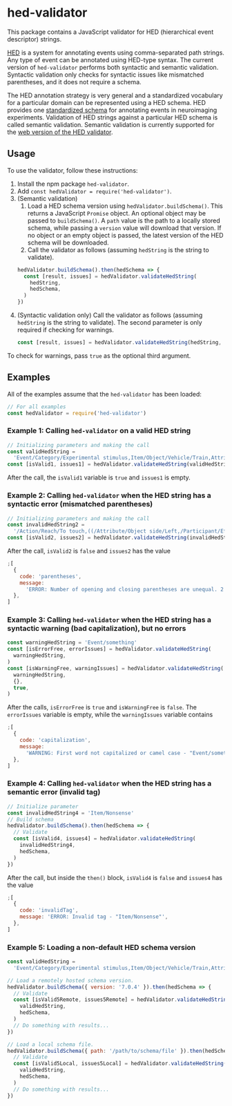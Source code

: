# hed-validator

This package contains a JavaScript validator for HED (hierarchical event descriptor) strings.

[HED](http://www.hedtags.org/) is a system for annotating events using comma-separated path strings. Any type of event can be annotated using HED-type syntax. The current version of `hed-validator` performs both syntactic and semantic validation. Syntactic validation only checks for syntactic issues like mismatched parentheses, and it does not require a schema.

The HED annotation strategy is very general and a standardized vocabulary for a particular domain can be represented using a HED schema. HED provides one [standardized schema](https://github.com/BigEEGConsortium/HED-schema/wiki/HED-Schema) for annotating events in neuroimaging experiments. Validation of HED strings against a particular HED schema is called semantic validation. Semantic validation is currently supported for the [web version of the HED validator](http://visual.cs.utsa.edu/hed).

## Usage

To use the validator, follow these instructions:

1. Install the npm package `hed-validator`.
1. Add `const hedValidator = require('hed-validator')`.
1. (Semantic validation)
   1. Load a HED schema version using `hedValidator.buildSchema()`. This returns a JavaScript `Promise` object. An optional object may be passed to `buildSchema()`. A `path` value is the path to a locally stored schema, while passing a `version` value will download that version. If no object or an empty object is passed, the latest version of the HED schema will be downloaded.
   1. Call the validator as follows (assuming `hedString` is the string to validate).
   ```javascript
   hedValidator.buildSchema().then(hedSchema => {
     const [result, issues] = hedValidator.validateHedString(
       hedString,
       hedSchema,
     )
   })
   ```
1. (Syntactic validation only) Call the validator as follows (assuming `hedString` is the string to validate). The second parameter is only required if checking for warnings.
   ```javascript
   const [result, issues] = hedValidator.validateHedString(hedString, {})
   ```

To check for warnings, pass `true` as the optional third argument.

## Examples

All of the examples assume that the `hed-validator` has been loaded:

```javascript
// For all examples
const hedValidator = require('hed-validator')
```

### Example 1: Calling `hed-validator` on a valid HED string

```javascript
// Initializing parameters and making the call
const validHedString =
  'Event/Category/Experimental stimulus,Item/Object/Vehicle/Train,Attribute/Visual/Color/Purple'
const [isValid1, issues1] = hedValidator.validateHedString(validHedString)
```

After the call, the `isValid1` variable is `true` and `issues1` is empty.

### Example 2: Calling `hed-validator` when the HED string has a syntactic error (mismatched parentheses)

```javascript
// Initializing parameters and making the call
const invalidHedString2 =
  '/Action/Reach/To touch,((/Attribute/Object side/Left,/Participant/Effect/Body part/Arm),/Attribute/Location/Screen/Top/70 px'
const [isValid2, issues2] = hedValidator.validateHedString(invalidHedString2)
```

After the call, `isValid2` is `false` and `issues2` has the value

```javascript
;[
  {
    code: 'parentheses',
    message:
      'ERROR: Number of opening and closing parentheses are unequal. 2 opening parentheses. 1 closing parentheses',
  },
]
```

### Example 3: Calling `hed-validator` when the HED string has a syntactic warning (bad capitalization), but no errors

```javascript
const warningHedString = 'Event/something'
const [isErrorFree, errorIssues] = hedValidator.validateHedString(
  warningHedString,
)
const [isWarningFree, warningIssues] = hedValidator.validateHedString(
  warningHedString,
  {},
  true,
)
```

After the calls, `isErrorFree` is `true` and `isWarningFree` is `false`. The `errorIssues` variable is empty, while the `warningIssues` variable contains

```javascript
;[
  {
    code: 'capitalization',
    message:
      'WARNING: First word not capitalized or camel case - "Event/something"',
  },
]
```

### Example 4: Calling `hed-validator` when the HED string has a semantic error (invalid tag)

```javascript
// Initialize parameter
const invalidHedString4 = 'Item/Nonsense'
// Build schema
hedValidator.buildSchema().then(hedSchema => {
  // Validate
  const [isValid4, issues4] = hedValidator.validateHedString(
    invalidHedString4,
    hedSchema,
  )
})
```

After the call, but inside the `then()` block, `isValid4` is `false` and `issues4` has the value

```javascript
;[
  {
    code: 'invalidTag',
    message: 'ERROR: Invalid tag - "Item/Nonsense"',
  },
]
```

### Example 5: Loading a non-default HED schema version

```javascript
const validHedString =
  'Event/Category/Experimental stimulus,Item/Object/Vehicle/Train,Attribute/Visual/Color/Purple'

// Load a remotely hosted schema version.
hedValidator.buildSchema({ version: '7.0.4' }).then(hedSchema => {
  // Validate
  const [isValid5Remote, issues5Remote] = hedValidator.validateHedString(
    validHedString,
    hedSchema,
  )
  // Do something with results...
})

// Load a local schema file.
hedValidator.buildSchema({ path: '/path/to/schema/file' }).then(hedSchema => {
  // Validate
  const [isValid5Local, issues5Local] = hedValidator.validateHedString(
    validHedString,
    hedSchema,
  )
  // Do something with results...
})
```
